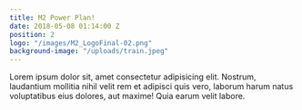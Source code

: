 ```yaml
---
title: M2 Power Plan!
date: 2018-05-08 01:14:00 Z
position: 2
logo: "/images/M2_LogoFinal-02.png"
background-image: "/uploads/train.jpeg"
---
```


Lorem ipsum dolor sit, amet consectetur adipisicing elit. Nostrum, laudantium mollitia nihil velit rem et adipisci quis vero, laborum harum natus voluptatibus eius dolores, aut maxime! Quia earum velit labore.